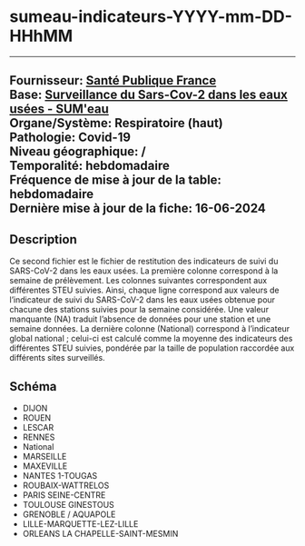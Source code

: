 # sumeau-indicateurs-YYYY-mm-DD-HHhMM
----
Fournisseur: [Santé Publique France](../../fournisseurs/spf.md)  <br/>
Base: [Surveillance du Sars-Cov-2 dans les eaux usées - SUM'eau](sumeau.md) <br/>
Organe/Système: Respiratoire (haut) <br/>
Pathologie: Covid-19 <br/>
Niveau géographique: /  <br/>
Temporalité: hebdomadaire <br/>
Fréquence de mise à jour de la table: hebdomadaire  <br/>
Dernière mise à jour de la fiche: 16-06-2024 <br/>
----

## Description
Ce second fichier est le fichier de restitution des indicateurs de suivi du SARS-CoV-2 dans les eaux usées. La première colonne correspond à la semaine de prélèvement. Les colonnes suivantes correspondent aux différentes STEU suivies. Ainsi, chaque ligne correspond aux valeurs de l’indicateur de suivi du SARS-CoV-2 dans les eaux usées obtenue pour chacune des stations suivies pour la semaine considérée. Une valeur manquante (NA) traduit l’absence de données pour une station et une semaine données. La dernière colonne (National) correspond à l’indicateur global national ; celui-ci est calculé comme la moyenne des indicateurs des différentes STEU suivies, pondérée par la taille de population raccordée aux différents sites surveillés.

## Schéma
- DIJON
- ROUEN
- LESCAR
- RENNES
- National
- MARSEILLE
- MAXEVILLE
- NANTES 1-TOUGAS
- ROUBAIX-WATTRELOS
- PARIS SEINE-CENTRE
- TOULOUSE GINESTOUS
- GRENOBLE / AQUAPOLE
- LILLE-MARQUETTE-LEZ-LILLE
- ORLEANS LA CHAPELLE-SAINT-MESMIN